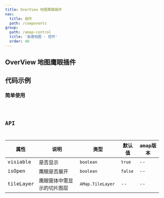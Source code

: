 ```yaml
---
title: OverView 地图鹰眼插件
nav:
  title: 组件
  path: /components
group:
  path: /amap-control
  title: '高德地图 - 控件'
  order: 40
---
```


## OverView 地图鹰眼插件

## 代码示例

### 简单使用

<code src="./demo/demo-01.tsx" />

## API

| 属性 |说明|类型|默认值|amap版本|
|-----|----|----|----|----|
|visiable| 是否显示 | `boolean` | `true` | -- |
|isOpen| 鹰眼是否展开 | `boolean` | `false` | -- |
|tileLayer| 鹰眼窗体中需显示的切片图层 | `AMap.TileLayer ` | -- | -- |
